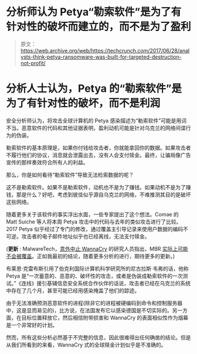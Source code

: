 # 分析师认为 Petya“勒索软件”是为了有针对性的破坏而建立的，而不是为了盈利

> 原文：<https://web.archive.org/web/https://techcrunch.com/2017/06/28/analysts-think-petya-ransomware-was-built-for-targeted-destruction-not-profit/>

# 分析人士认为，Petya 的“勒索软件”是为了有针对性的破坏，而不是利润

安全分析师认为，将攻击全球计算机的 Petya 感染描述为“勒索软件”可能是用词不当。恶意软件的代码和其他证据表明，盈利动机可能是针对乌克兰的网络间谍行为的伪装。

勒索软件的基本原理是，如果你付钱给攻击者，你就能拿回你的数据。如果攻击者不履行他们的协议，消息就会泄露出去，没有人会支付赎金。最终，让骗局像广告宣传的那样奏效符合所有人的利益。

那么，你是如何看待“勒索软件”导致无法检索数据的呢？

这不是勒索软件。如果不是勒索软件，动机也不是为了赚钱。如果动机不是为了赚钱，那是什么？好吧，考虑到彼佳似乎源自乌克兰的网络，不难推测其目的是破坏这些网络。

随着更多关于该软件的事实浮出水面，一些专家提出了这个想法。Comae 的 Matt Suiche 等人将本周 Petya 攻击中的代码与去年的类似攻击进行了比较。2017 Petya 似乎经过了专门的修改，通过覆盖主引导记录来使用户数据的编码不可逆。攻击者的电子邮件地址似乎也已经离线，无法支付赎金。

(**更新** : MalwareTech，[意外中止 WannaCry](https://web.archive.org/web/20221209105611/https://beta.techcrunch.com/2017/05/13/that-global-ransomware-attack-was-halted-apparently-by-accident/) 的研究人员指出，MBR [实际上可能不会被覆盖](https://web.archive.org/web/20221209105611/https://www.malwaretech.com/2017/06/petya-ransomware-attack-whats-known.html)。正如我最初的结论，随着更多分析的进行，期待更多的更新。)

布莱恩·克雷布斯引用了伯克利国际计算机科学研究所的尼古拉斯·韦弗的话，他称 Petya 是“一次蓄意的、恶意的、破坏性的攻击，或者是伪装成勒索软件的一次测试。”《连线》援引基辅信息安全系统合作伙伴的话说，攻击者已经在乌克兰的系统中存在了几个月，甚至可能已经用感染掩盖了他们的踪迹。

由于无法准确预测恶意软件的进程(除非它的进程被硬编码到命令和控制服务器中，这是显而易见的)，比方说，在法国发布它以感染德国是不切实际的。另一方面，在目标位置释放它，然后相信附带损害和 WannaCry 的表面相似性作为烟幕是一个非常好的计划。

然而，所有这些分析必然基于不完整的信息，因此很难得出任何确凿的结论。但是从我们所看到的来看，WannaCry 式的全球赎金计划似乎是不准确的。